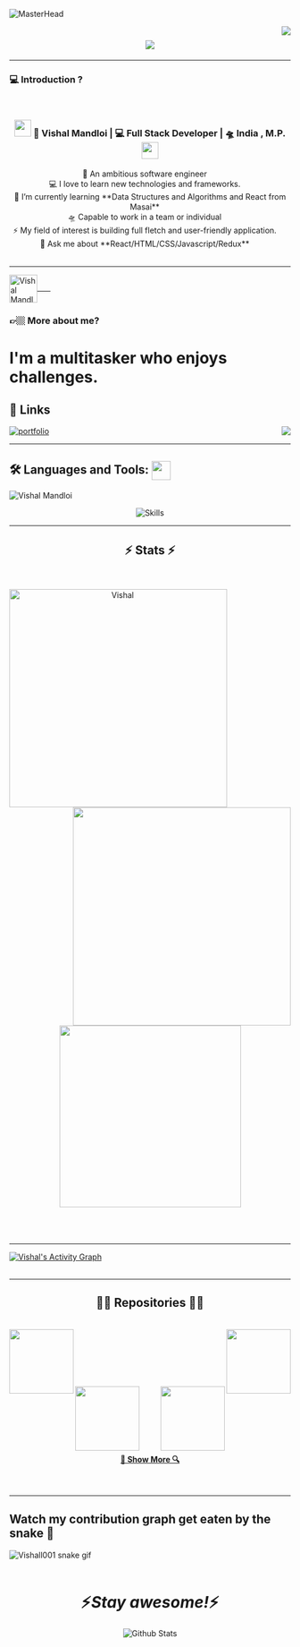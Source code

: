 ![MasterHead](https://i.pinimg.com/originals/2f/f4/28/2ff428006f3ade5f10beac69372062ab.gif)

<img align="right" src="https://visitor-badge.laobi.icu/badge?page_id=Vishall001.Vishall001">
<h1 align="center">
  <a href="https://git.io/typing-svg">
    <img src="https://readme-typing-svg.herokuapp.com/?lines=Hi+There!+👋;+Myself+Vishal+Mandloi!;+Web+Developer!;&center=true&size=30">
  </a>
</h1>
<hr>

### 💻 Introduction ?
<br>
<div align="center">
<h3><img src="https://media.giphy.com/media/WUlplcMpOCEmTGBtBW/giphy.gif" width="30"> 🙎 Vishal Mandloi | 💻 Full Stack Developer | 🛸 India , M.P. <img src="https://media.giphy.com/media/WUlplcMpOCEmTGBtBW/giphy.gif" width="30"></h3>
</div>

<p align="center">
  🙎 An ambitious software engineer  <img width="15" src="https://i.gifer.com/origin/b3/b34dc1592ae8556da933835c0d532738_w200.webp">
   <br>
  💻 I love to learn new technologies and frameworks. <img width="15" src="https://i.gifer.com/origin/b3/b34dc1592ae8556da933835c0d532738_w200.webp">
  <br>
  🌱 I’m currently learning **Data Structures and Algorithms and React from Masai** <img width="15" src="https://i.gifer.com/origin/b3/b34dc1592ae8556da933835c0d532738_w200.webp">
   <br>
  🛸 Capable to work in a team or individual <img width="15" src="https://i.gifer.com/origin/b3/b34dc1592ae8556da933835c0d532738_w200.webp">
   <br>
   ⚡ My field of interest is building full fletch and user-friendly application. <img width="15" src="https://i.gifer.com/origin/b3/b34dc1592ae8556da933835c0d532738_w200.webp">
   <br>
  💬 Ask me about **React/HTML/CSS/Javascript/Redux** <img width="15" src="https://i.gifer.com/origin/b3/b34dc1592ae8556da933835c0d532738_w200.webp">
  <br>
  <img width="15" src="https://i.gifer.com/origin/b3/b34dc1592ae8556da933835c0d532738_w200.webp"><img width="15" src="https://i.gifer.com/origin/b3/b34dc1592ae8556da933835c0d532738_w200.webp">
  <img width="15" src="https://i.gifer.com/origin/b3/b34dc1592ae8556da933835c0d532738_w200.webp"><img width="15" src="https://i.gifer.com/origin/b3/b34dc1592ae8556da933835c0d532738_w200.webp">
  <img width="15" src="https://i.gifer.com/origin/b3/b34dc1592ae8556da933835c0d532738_w200.webp"><img width="15" src="https://i.gifer.com/origin/b3/b34dc1592ae8556da933835c0d532738_w200.webp">
  <img width="15" src="https://i.gifer.com/origin/b3/b34dc1592ae8556da933835c0d532738_w200.webp"><img width="15" src="https://i.gifer.com/origin/b3/b34dc1592ae8556da933835c0d532738_w200.webp">
  <img width="15" src="https://i.gifer.com/origin/b3/b34dc1592ae8556da933835c0d532738_w200.webp"><img width="15" src="https://i.gifer.com/origin/b3/b34dc1592ae8556da933835c0d532738_w200.webp">
  <img width="15" src="https://i.gifer.com/origin/b3/b34dc1592ae8556da933835c0d532738_w200.webp"><img width="15" src="https://i.gifer.com/origin/b3/b34dc1592ae8556da933835c0d532738_w200.webp">
  <img width="15" src="https://i.gifer.com/origin/b3/b34dc1592ae8556da933835c0d532738_w200.webp"><img width="15" src="https://i.gifer.com/origin/b3/b34dc1592ae8556da933835c0d532738_w200.webp">
  <img width="15" src="https://i.gifer.com/origin/b3/b34dc1592ae8556da933835c0d532738_w200.webp"><img width="15" src="https://i.gifer.com/origin/b3/b34dc1592ae8556da933835c0d532738_w200.webp">
  <img width="15" src="https://i.gifer.com/origin/b3/b34dc1592ae8556da933835c0d532738_w200.webp"><img width="15" src="https://i.gifer.com/origin/b3/b34dc1592ae8556da933835c0d532738_w200.webp">
</p>
<p align="center">
<hr>
<a href="https://www.linkedin.com/in/vishal-mandloii/" target="_blank"><img align="center" src="https://raw.githubusercontent.com/rahuldkjain/github-profile-readme-generator/master/src/images/icons/Social/linked-in-alt.svg" alt="Vishal Mandloi" height="50" width="50"/>&nbsp;&nbsp;&nbsp;&nbsp;&nbsp;&nbsp;</a>


</p>

### 👉🏼 More about me?

<h1>I'm a multitasker who enjoys challenges.</h1>

## 🔗 Links

[![portfolio](https://img.shields.io/badge/my_portfolio-000?style=for-the-badge&logo=ko-fi&logoColor=white)](https://vishall001.github.io/vishal-mandloi/)
<img align="right" src="https://wakatime.com/badge/user/1ff3f10c-1420-4570-94cf-cff207f1eb2c.svg"/>

<hr>
<h2 align="left">🛠 Languages and Tools: <img src = "https://raw.githubusercontent.com/rahulbanerjee26/githubProfileReadmeGenerator/main/gifs/code.gif" width = 34px height=34px align="center"></h2>
<p align="left"> <img src="https://komarev.com/ghpvc/?username=Vishall001&label=Profile%20views&color=0e75b6&style=flat" alt="Vishal Mandloi" /> </p >
<p align="center">
  <img  src="https://skillicons.dev/icons?i=react,js,nodejs,mongodb,expressjs,redux,nextjs,bootstrap,html,css,github,vscode,vercel,netlify,heroku" alt="Skills"/>
</p>
  <hr>
<h2 align="center">⚡ Stats ⚡</h2>
<br>
<p align=center>
  <div align=center>
    <a href="https://github.com/denvercoder1/github-readme-streak-stats" title="Go to Source">
      <img align="left" width=390 src="https://github-readme-streak-stats.herokuapp.com/?user=Vishall001&theme=vision-friendly-dark&border=61dafb&hide_border=true" alt="Vishal" />
    </a>
    <a href="https://github.com/anuraghazra/github-readme-stats" title="Go to Source">
      <img align="right" width=390 src="https://github-readme-stats.vercel.app/api?username=Vishall001&show_icons=true&theme=vision-friendly-dark&border_color=61dafb&hide_border=true" />
    </a>
  </div>
  <br><br><br><br><br><br><br><br><br>
  <div align=center>
    <a href="https://github.com/anuraghazra/github-readme-stats">
      <img width=325 align="center" src="https://github-readme-stats.vercel.app/api/top-langs/?username=Vishall001&hide=c%23,powershell,Mathematica,Ruby,Objective-C,Objective-C%2b%2b,Cuda&title_color=61dafb&text_color=ffffff&icon_color=61dafb&bg_color=20232a&langs_count=8&layout=compact&border_color=61dafb&hide_border=true" />
    </a>
  </div>
  <br>
  <br>
  <br>
  <hr>
<a href="https://github.com/Vishall001/github-readme-activity-graph"><img alt="Vishal's Activity Graph" src="https://activity-graph.herokuapp.com/graph?username=Vishall001&bg_color=0D1117&color=5BCDEC&line=5BCDEC&point=FFFFFF&hide_border=true" /></a>
<br/><br/>
<hr>
<h2 align="center">👨‍💻 Repositories 👨‍💻</h2>
<br>
<div width="100%" align="center">
  <a align="right" href="https://github.com/Vishall001/Time-camp" title="Time Camp"><img align="left" height="115" src="https://github-readme-stats.vercel.app/api/pin/?username=Vishall001&repo=Time-camp&theme=react&border_color=61dafb&border_radius=10"></a>
  <a align="left" href="https://github.com/Vishall001/Farfetch-Clone" title="Farfetch"><img align="right" height="115" src="https://github-readme-stats.vercel.app/api/pin/?username=Vishall001&repo=Farfetch-Clone&theme=react&border_color=61dafb&border_radius=10"></a>
 <br><br><br><br><br><br>
  <a align="right" href="https://github.com/Vishall001/booking" title="Booking.com"><img align="left" height="115" src="https://github-readme-stats.vercel.app/api/pin/?username=Vishall001&repo=booking&theme=react&border_color=61dafb&border_radius=10"></a>
  <a align="right" href="https://github.com/Vishall001/Overstock-Clone" title="Overstock"><img align="right" height="115" src="https://github-readme-stats.vercel.app/api/pin/?username=Vishall001&repo=Overstock-Clone&theme=react&border_color=61dafb&border_radius=10"></a>
</div>
<br><br><br><br><br><br>
<h4 align="center">
  <a href="https://github.com/Vishall001?tab=repositories" title="Show Repositories">🔎 Show More 🔍</a>
</h4>
<br>
<hr>


## Watch my contribution graph get eaten by the snake 🐍

<!-- refer this: https://dev.to/mishmanners/how-to-enable-github-actions-on-your-profile-readme-for-a-contribution-graph-4l66 -->
![Vishall001 snake gif](https://github.com/Vishall001/Vishall001/blob/output/github-contribution-grid-snake.svg)   
<br>
<h1 align='center'>⚡️<i>Stay awesome!</i>⚡️</h1>
<p align="center">
 <img src="https://raw.githubusercontent.com/mayhemantt/mayhemantt/Update/svg/Bottom.svg" alt="Github Stats" />
</p>